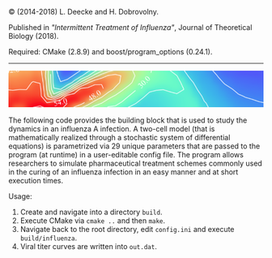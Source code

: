 © (2014-2018) L. Deecke and H. Dobrovolny.

Published in *"Intermittent Treatment of Influenza"*, Journal of Theoretical Biology (2018).

Required: CMake (2.8.9) and boost/program_options (0.24.1).

---

![symmetric kernel](sk.png)

The following code provides the building block that is used to study the dynamics in an influenza A infection. A two-cell model (that is mathematically realized through a stochastic system of differential equations) is parametrized via 29 unique parameters that are passed to the program (at runtime) in a user-editable config file. The program allows researchers to simulate pharmaceutical treatment schemes commonly used in the curing of an influenza infection in an easy manner and at short execution times.

Usage:

1. Create and navigate into a directory `build`.
2. Execute CMake via `cmake ..` and then `make`.
3. Navigate back to the root directory, edit `config.ini` and execute `build/influenza`.
4. Viral titer curves are written into `out.dat`.
